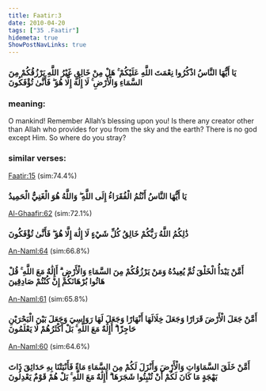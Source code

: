 ```yaml
---
title: Faatir:3
date: 2010-04-20
tags: ["35 .Faatir"]
hidemeta: true 
ShowPostNavLinks: true 
---
```

### يَا أَيُّهَا النَّاسُ اذْكُرُوا نِعْمَتَ اللَّهِ عَلَيْكُمْ ۚ هَلْ مِنْ خَالِقٍ غَيْرُ اللَّهِ يَرْزُقُكُمْ مِنَ السَّمَاءِ وَالْأَرْضِ ۚ لَا إِلَٰهَ إِلَّا هُوَ ۖ فَأَنَّىٰ تُؤْفَكُونَ
### meaning: 
O mankind! Remember Allah’s blessing upon you! Is there any creator other than Allah who provides for you from the sky and the earth? There is no god except Him. So where do you stray?
### similar verses: 

[Faatir:15](/35/15) (sim:74.4%)

### يَا أَيُّهَا النَّاسُ أَنْتُمُ الْفُقَرَاءُ إِلَى اللَّهِ ۖ وَاللَّهُ هُوَ الْغَنِيُّ الْحَمِيدُ

[Al-Ghaafir:62](/40/62) (sim:72.1%)

### ذَٰلِكُمُ اللَّهُ رَبُّكُمْ خَالِقُ كُلِّ شَيْءٍ لَا إِلَٰهَ إِلَّا هُوَ ۖ فَأَنَّىٰ تُؤْفَكُونَ

[An-Naml:64](/27/64) (sim:66.8%)

### أَمَّنْ يَبْدَأُ الْخَلْقَ ثُمَّ يُعِيدُهُ وَمَنْ يَرْزُقُكُمْ مِنَ السَّمَاءِ وَالْأَرْضِ ۗ أَإِلَٰهٌ مَعَ اللَّهِ ۚ قُلْ هَاتُوا بُرْهَانَكُمْ إِنْ كُنْتُمْ صَادِقِينَ

[An-Naml:61](/27/61) (sim:65.8%)

### أَمَّنْ جَعَلَ الْأَرْضَ قَرَارًا وَجَعَلَ خِلَالَهَا أَنْهَارًا وَجَعَلَ لَهَا رَوَاسِيَ وَجَعَلَ بَيْنَ الْبَحْرَيْنِ حَاجِزًا ۗ أَإِلَٰهٌ مَعَ اللَّهِ ۚ بَلْ أَكْثَرُهُمْ لَا يَعْلَمُونَ

[An-Naml:60](/27/60) (sim:64.6%)

### أَمَّنْ خَلَقَ السَّمَاوَاتِ وَالْأَرْضَ وَأَنْزَلَ لَكُمْ مِنَ السَّمَاءِ مَاءً فَأَنْبَتْنَا بِهِ حَدَائِقَ ذَاتَ بَهْجَةٍ مَا كَانَ لَكُمْ أَنْ تُنْبِتُوا شَجَرَهَا ۗ أَإِلَٰهٌ مَعَ اللَّهِ ۚ بَلْ هُمْ قَوْمٌ يَعْدِلُونَ
